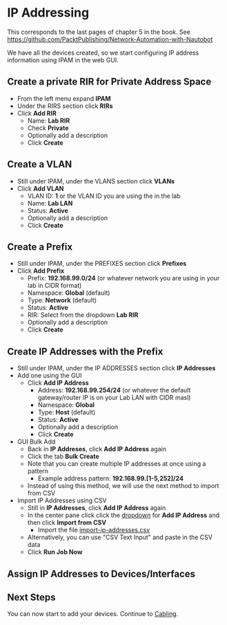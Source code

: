 # IP Addressing
This corresponds to the last pages of chapter 5 in the book. See https://github.com/PacktPublishing/Network-Automation-with-Nautobot

We have all the devices created, so we start configuring IP address information using IPAM in the web GUI.

## Create a private RIR for Private Address Space
- From the left menu expand **IPAM**
- Under the RIRS section click **RIRs**
- Click **Add RIR**
  - Name: **Lab RIR**
  - Check **Private**
  - Optionally add a description
  - Click **Create**

## Create a VLAN
- Still  under IPAM, under the VLANS section click **VLANs**
- Click **Add VLAN**
  - VLAN ID: **1** or the VLAN ID you are using the in the lab
  - Name: **Lab LAN**
  - Status: **Active**
  - Optionally add a description
  - Click **Create**

## Create a Prefix
- Still  under IPAM, under the PREFIXES section click **Prefixes**
- Click **Add Prefix**
  - Prefix: **192.168.99.0/24** (or whatever network you are using in your lab in CIDR format)
  - Namespace: **Global** (default)
  - Type: **Network** (default)
  - Status: **Active**
  - RIR: Select from the dropdown **Lab RIR**
  - Optionally add a description
  - Click **Create**

## Create IP Addresses with the  Prefix
- Still  under IPAM, under the IP ADDRESSES section click **IP Addresses**
- Add one using the GUI
  - Click **Add IP Address**
    - Address: **192.168.99.254/24** (or whatever the default gateway/router IP is on your Lab LAN with CIDR masl)
    - Namespace: **Global**
    - Type: **Host** (default)
    - Status: **Active**
    - Optionally add a description
    - Click **Create**
- GUI Bulk Add
  - Back in **IP Addreses**, click **Add IP Address** again
  - Click the tab **Bulk Create**
  - Note that you can create multiple IP addresses at once using a pattern
    - Example address pattern: **192.168.99.[1-5,252]/24**
  - Instead of using this method, we will use the next method to import from CSV
- Import IP Addresses using CSV
  - Still in **IP Addresses**,  click **Add IP Address** again
  - In the center pane click click the <ins>dropdown</ins> for **Add IP Address** and then click **Import from CSV**
    - Import the file [import-ip-addresses.csv](import-ip-addresses.csv)
  - Alternatively, you can use "CSV Text Input" and paste in the CSV data
  - Click **Run Job Now**

## Assign IP Addresses to Devices/Interfaces

## Next Steps
You can now start to add your devices. Continue to [Cabling](5_Cabling.md).
